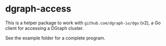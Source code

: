 # dgraph-access

This is a helper package to work with `github.com/dgraph-io/dgo` (v2), a Go client for accessing a DGraph cluster.

See the example folder for a complete program.
